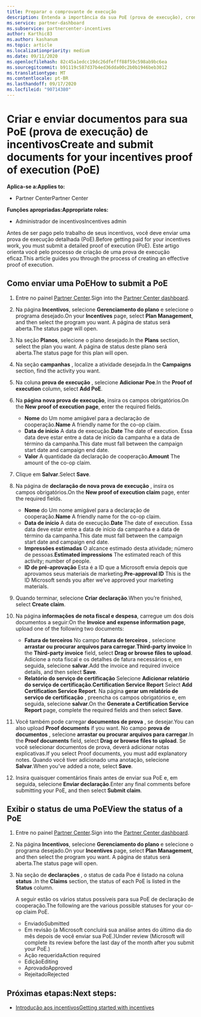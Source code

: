 ```yaml
---
title: Preparar o comprovante de execução
description: Entenda a importância da sua PoE (prova de execução), cronogramas, status de exibição e diretrizes de envio.
ms.service: partner-dashboard
ms.subservice: partnercenter-incentives
author: Karthic83
ms.author: kashanum
ms.topic: article
ms.localizationpriority: medium
ms.date: 09/11/2020
ms.openlocfilehash: 82c45a1edcc19dc26dfefff88f59c598ab9bc6ea
ms.sourcegitcommit: b91119c587d37b4ed36dda00c2b0b1946beb3012
ms.translationtype: MT
ms.contentlocale: pt-BR
ms.lasthandoff: 09/17/2020
ms.locfileid: "90714380"
---
```

# <a name="create-and-submit-documents-for-your-incentives-proof-of-execution-poe"></a><span data-ttu-id="8adb3-103">Criar e enviar documentos para sua PoE (prova de execução) de incentivos</span><span class="sxs-lookup"><span data-stu-id="8adb3-103">Create and submit documents for your incentives proof of execution (PoE)</span></span>

<span data-ttu-id="8adb3-104">**Aplica-se a:**</span><span class="sxs-lookup"><span data-stu-id="8adb3-104">**Applies to:**</span></span>

- <span data-ttu-id="8adb3-105">Partner Center</span><span class="sxs-lookup"><span data-stu-id="8adb3-105">Partner Center</span></span>

<span data-ttu-id="8adb3-106">**Funções apropriadas:**</span><span class="sxs-lookup"><span data-stu-id="8adb3-106">**Appropriate roles:**</span></span>

- <span data-ttu-id="8adb3-107">Administrador de incentivos</span><span class="sxs-lookup"><span data-stu-id="8adb3-107">Incentives admin</span></span>

<span data-ttu-id="8adb3-108">Antes de ser pago pelo trabalho de seus incentivos, você deve enviar uma prova de execução detalhada (PoE).</span><span class="sxs-lookup"><span data-stu-id="8adb3-108">Before getting paid for your incentives work, you must submit a detailed proof of execution (PoE).</span></span> <span data-ttu-id="8adb3-109">Este artigo orienta você pelo processo de criação de uma prova de execução eficaz.</span><span class="sxs-lookup"><span data-stu-id="8adb3-109">This article guides you through the process of creating an effective proof of execution.</span></span>

## <a name="how-to-submit-a-poe"></a><span data-ttu-id="8adb3-110">Como enviar uma PoE</span><span class="sxs-lookup"><span data-stu-id="8adb3-110">How to submit a PoE</span></span>

1. <span data-ttu-id="8adb3-111">Entre no painel [Partner Center](https://partner.microsoft.com/dashboard/).</span><span class="sxs-lookup"><span data-stu-id="8adb3-111">Sign into the [Partner Center dashboard](https://partner.microsoft.com/dashboard/).</span></span>

2. <span data-ttu-id="8adb3-112">Na página **Incentivos**, selecione **Gerenciamento do plano** e selecione o programa desejado.</span><span class="sxs-lookup"><span data-stu-id="8adb3-112">On your **Incentives** page, select **Plan Management**, and then select the program you want.</span></span> <span data-ttu-id="8adb3-113">A página de status será aberta.</span><span class="sxs-lookup"><span data-stu-id="8adb3-113">The status page will open.</span></span>

3. <span data-ttu-id="8adb3-114">Na seção **Planos**, selecione o plano desejado.</span><span class="sxs-lookup"><span data-stu-id="8adb3-114">In the **Plans** section, select the plan you want.</span></span> <span data-ttu-id="8adb3-115">A página de status deste plano será aberta.</span><span class="sxs-lookup"><span data-stu-id="8adb3-115">The status page for this plan will open.</span></span>

4. <span data-ttu-id="8adb3-116">Na seção **campanhas** , localize a atividade desejada.</span><span class="sxs-lookup"><span data-stu-id="8adb3-116">In the **Campaigns** section, find the activity you want.</span></span>

5. <span data-ttu-id="8adb3-117">Na coluna **prova de execução** , selecione **Adicionar Poe**.</span><span class="sxs-lookup"><span data-stu-id="8adb3-117">In the **Proof of execution** column, select **Add PoE**.</span></span>

6. <span data-ttu-id="8adb3-118">Na **página nova prova de execução**, insira os campos obrigatórios.</span><span class="sxs-lookup"><span data-stu-id="8adb3-118">On the **New proof of execution page**, enter the required fields.</span></span>

   - <span data-ttu-id="8adb3-119">**Nome**  do  Um nome amigável para a declaração de cooperação.</span><span class="sxs-lookup"><span data-stu-id="8adb3-119">**Name**  A friendly name for the co-op claim.</span></span>
   - <span data-ttu-id="8adb3-120">**Data de início**  A data de execução.</span><span class="sxs-lookup"><span data-stu-id="8adb3-120">**Date**  The date of execution.</span></span> <span data-ttu-id="8adb3-121">Essa data deve estar entre a data de início da campanha e a data de término da campanha.</span><span class="sxs-lookup"><span data-stu-id="8adb3-121">This date must fall between the campaign start date and campaign end date.</span></span>
   - <span data-ttu-id="8adb3-122">**Valor**  A quantidade da declaração de cooperação.</span><span class="sxs-lookup"><span data-stu-id="8adb3-122">**Amount**  The amount of the co-op claim.</span></span>

7. <span data-ttu-id="8adb3-123">Clique em **Salvar**.</span><span class="sxs-lookup"><span data-stu-id="8adb3-123">Select **Save**.</span></span>

8. <span data-ttu-id="8adb3-124">Na página de **declaração de nova prova de execução** , insira os campos obrigatórios.</span><span class="sxs-lookup"><span data-stu-id="8adb3-124">On the **New proof of execution claim** page, enter the required fields.</span></span>

   - <span data-ttu-id="8adb3-125">**Nome**  do  Um nome amigável para a declaração de cooperação.</span><span class="sxs-lookup"><span data-stu-id="8adb3-125">**Name**  A friendly name for the co-op claim.</span></span>
   - <span data-ttu-id="8adb3-126">**Data de início**  A data de execução.</span><span class="sxs-lookup"><span data-stu-id="8adb3-126">**Date**  The date of execution.</span></span> <span data-ttu-id="8adb3-127">Essa data deve estar entre a data de início da campanha e a data de término da campanha.</span><span class="sxs-lookup"><span data-stu-id="8adb3-127">This date must fall between the campaign start date and campaign end date.</span></span>
   - <span data-ttu-id="8adb3-128">**Impressões estimadas**   O alcance estimado desta atividade; número de pessoas.</span><span class="sxs-lookup"><span data-stu-id="8adb3-128">**Estimated impressions**   The estimated reach of this activity; number of people.</span></span>
   - <span data-ttu-id="8adb3-129">**ID de pré-aprovação**   Esta é a ID que a Microsoft envia depois que aprovamos seus materiais de marketing.</span><span class="sxs-lookup"><span data-stu-id="8adb3-129">**Pre-approval ID**   This is the ID Microsoft sends you after we’ve approved your marketing materials.</span></span>

9. <span data-ttu-id="8adb3-130">Quando terminar, selecione **Criar declaração**.</span><span class="sxs-lookup"><span data-stu-id="8adb3-130">When you’re finished, select **Create claim**.</span></span>

10. <span data-ttu-id="8adb3-131">Na página **informações de nota fiscal e despesa**, carregue um dos dois documentos a seguir:</span><span class="sxs-lookup"><span data-stu-id="8adb3-131">On the **Invoice and expense information page**, upload one of the following two documents:</span></span>
    - <span data-ttu-id="8adb3-132">**Fatura de terceiros**  No campo **fatura de terceiros** , selecione **arrastar ou procurar arquivos para carregar**.</span><span class="sxs-lookup"><span data-stu-id="8adb3-132">**Third-party invoice**  In the **Third-party invoice** field, select **Drag or browse files to upload**.</span></span> <span data-ttu-id="8adb3-133">Adicione a nota fiscal e os detalhes de fatura necessários e, em seguida, selecione **salvar**.</span><span class="sxs-lookup"><span data-stu-id="8adb3-133">Add the invoice and required invoice details, and then select **Save**.</span></span>
    - <span data-ttu-id="8adb3-134">**Relatório do serviço de certificação**  Selecione **Adicionar relatório do serviço de certificação**.</span><span class="sxs-lookup"><span data-stu-id="8adb3-134">**Certification Service Report**  Select **Add Certification Service Report**.</span></span> <span data-ttu-id="8adb3-135">Na página **gerar um relatório de serviço de certificação** , preencha os campos obrigatórios e, em seguida, selecione **salvar**.</span><span class="sxs-lookup"><span data-stu-id="8adb3-135">On the **Generate a Certification Service Report** page, complete the required fields and then select **Save**.</span></span>

11. <span data-ttu-id="8adb3-136">Você também pode carregar **documentos de prova** , se desejar.</span><span class="sxs-lookup"><span data-stu-id="8adb3-136">You can also upload **Proof documents** if you want.</span></span> <span data-ttu-id="8adb3-137">No campo **prova de documentos** , selecione **arrastar ou procurar arquivos para carregar**.</span><span class="sxs-lookup"><span data-stu-id="8adb3-137">In the **Proof documents** field, select **Drag or browse files to upload**.</span></span> <span data-ttu-id="8adb3-138">Se você selecionar documentos de prova, deverá adicionar notas explicativas.</span><span class="sxs-lookup"><span data-stu-id="8adb3-138">If you select Proof documents, you must add explanatory notes.</span></span> <span data-ttu-id="8adb3-139">Quando você tiver adicionado uma anotação, selecione **Salvar**.</span><span class="sxs-lookup"><span data-stu-id="8adb3-139">When you’ve added a note, select **Save**.</span></span>

12. <span data-ttu-id="8adb3-140">Insira quaisquer comentários finais antes de enviar sua PoE e, em seguida, selecione **Enviar declaração**.</span><span class="sxs-lookup"><span data-stu-id="8adb3-140">Enter any final comments before submitting your PoE, and then select **Submit claim**.</span></span>

## <a name="view-the-status-of-a-poe"></a><span data-ttu-id="8adb3-141">Exibir o status de uma PoE</span><span class="sxs-lookup"><span data-stu-id="8adb3-141">View the status of a PoE</span></span>

1. <span data-ttu-id="8adb3-142">Entre no painel [Partner Center](https://partner.microsoft.com/dashboard/).</span><span class="sxs-lookup"><span data-stu-id="8adb3-142">Sign into the [Partner Center dashboard](https://partner.microsoft.com/dashboard/).</span></span>

2. <span data-ttu-id="8adb3-143">Na página **Incentivos**, selecione **Gerenciamento do plano** e selecione o programa desejado.</span><span class="sxs-lookup"><span data-stu-id="8adb3-143">On your **Incentives** page, select **Plan Management**, and then select the program you want.</span></span> <span data-ttu-id="8adb3-144">A página de status será aberta.</span><span class="sxs-lookup"><span data-stu-id="8adb3-144">The status page will open.</span></span>

3. <span data-ttu-id="8adb3-145">Na seção de **declarações** , o status de cada Poe é listado na coluna **status** .</span><span class="sxs-lookup"><span data-stu-id="8adb3-145">In the **Claims** section, the status of each PoE is listed in the **Status** column.</span></span>

   <span data-ttu-id="8adb3-146">A seguir estão os vários status possíveis para sua PoE de declaração de cooperação.</span><span class="sxs-lookup"><span data-stu-id="8adb3-146">The following are the various possible statuses for your co-op claim PoE.</span></span>

   - <span data-ttu-id="8adb3-147">Enviado</span><span class="sxs-lookup"><span data-stu-id="8adb3-147">Submitted</span></span>
   - <span data-ttu-id="8adb3-148">Em revisão (a Microsoft concluirá sua análise antes do último dia do mês depois de você enviar sua PoE.)</span><span class="sxs-lookup"><span data-stu-id="8adb3-148">Under review (Microsoft will complete its review before the last day of the month after you submit your PoE.)</span></span>
   - <span data-ttu-id="8adb3-149">Ação requerida</span><span class="sxs-lookup"><span data-stu-id="8adb3-149">Action required</span></span>
   - <span data-ttu-id="8adb3-150">Edição</span><span class="sxs-lookup"><span data-stu-id="8adb3-150">Editing</span></span>
   - <span data-ttu-id="8adb3-151">Aprovado</span><span class="sxs-lookup"><span data-stu-id="8adb3-151">Approved</span></span>
   - <span data-ttu-id="8adb3-152">Rejeitado</span><span class="sxs-lookup"><span data-stu-id="8adb3-152">Rejected</span></span>

## <a name="next-steps"></a><span data-ttu-id="8adb3-153">Próximas etapas:</span><span class="sxs-lookup"><span data-stu-id="8adb3-153">Next steps:</span></span>

- [<span data-ttu-id="8adb3-154">Introdução aos incentivos</span><span class="sxs-lookup"><span data-stu-id="8adb3-154">Getting started with incentives</span></span>](incentives-get-started-intro.md)